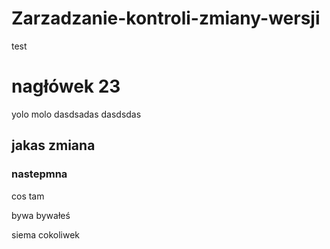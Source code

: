 # Zarzadzanie-kontroli-zmiany-wersji
test

# nagłówek 23

yolo molo
dasdsadas dasdsdas

## jakas zmiana 


### nastepmna

cos tam

bywa bywałeś

siema cokoliwek
